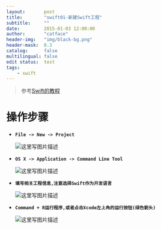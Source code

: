 ```yaml
---
layout:       post
title:        "swift01-新建Swift工程"
subtitle:     ""
date:         2015-01-03 12:00:00
author:       "catface"
header-img:   "img/black-bg.png"
header-mask:  0.3
catalog:      false
multilingual: false
edit status:  test
tags:
    - swift
---
```


> 参考<a target="_blank" href="http://www.swift51.com/swift2.2/">Swift的教程</a>

# 操作步骤

- **`File -> New -> Project`**

	![这里写图片描述](https://imgconvert.csdnimg.cn/aHR0cDovL2ltZy5ibG9nLmNzZG4ubmV0LzIwMTYwNTE2MTYwODI5NzU1)

- **`OS X -> Application -> Command Line Tool`**

	![这里写图片描述](https://imgconvert.csdnimg.cn/aHR0cDovL2ltZy5ibG9nLmNzZG4ubmV0LzIwMTYwNTE2MTYwOTQxOTU4)

- **`填写相关工程信息,注意选择Swift作为开发语言`**

	![这里写图片描述](https://imgconvert.csdnimg.cn/aHR0cDovL2ltZy5ibG9nLmNzZG4ubmV0LzIwMTYwNTE2MTYxMDM5OTQz)

- **`Command + R运行程序,或者点击Xcode左上角的运行按钮(绿色箭头)`**

	![这里写图片描述](https://imgconvert.csdnimg.cn/aHR0cDovL2ltZy5ibG9nLmNzZG4ubmV0LzIwMTYwNTE2MTYxMTI4NDQz)
